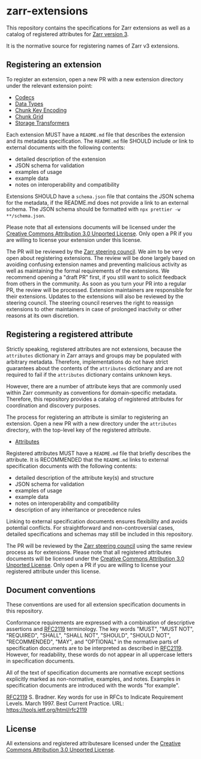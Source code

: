 # zarr-extensions

This repository contains the specifications for Zarr extensions as well as a catalog of registered attributes for [Zarr version 3](https://zarr-specs.readthedocs.io/en/latest/v3/core/v3.0.html).

It is the normative source for registering names of Zarr v3 extensions.

## Registering an extension

To register an extension, open a new PR with a new extension directory under the relevant extension point:

 * [Codecs](./codecs/README.md)
 * [Data Types](./data-types/README.md)
 * [Chunk Key Encoding](./chunk-key-encodings/README.md)
 * [Chunk Grid](./chunk-grids/README.md)
 * [Storage Transformers](./storage-transformers/README.md)

Each extension MUST have a `README.md` file that describes the extension and its metadata specification.
The `README.md` file SHOULD include or link to external documents with the following contents:

- detailed description of the extension
- JSON schema for validation
- examples of usage
- example data
- notes on interoperability and compatibility

Extensions SHOULD have a `schema.json` file that contains the JSON schema for the metadata, if the README.md does not provide a link to an external schema.
The JSON schema should be formatted with `npx prettier -w **/schema.json`.

Please note that all extensions documents will be licensed under the [Creative Commons Attribution 3.0 Unported License](https://creativecommons.org/licenses/by/3.0/).
Only open a PR if you are willing to license your extension under this license.

The PR will be reviewed by the [Zarr steering council](https://github.com/orgs/zarr-developers/teams/steering-council).
We aim to be very open about registering extensions.
The review will be done largely based on avoiding confusing extension names and preventing malicious activity as well as maintaining the formal requirements of the extensions.
We recommend opening a "draft PR" first, if you still want to solicit feedback from others in the community. As soon as you turn your PR into a regular PR, the review will be processed.
Extension maintainers are responsible for their extensions.
Updates to the extensions will also be reviewed by the steering council.
The steering council reserves the right to reassign extensions to other maintainers in case of prolonged inactivity or other reasons at its own discretion.

## Registering a registered attribute

Strictly speaking, registered attributes are not extensions, because the `attributes` dictionary in Zarr arrays and groups may be populated with arbitrary metadata.
Therefore, implementations do not have strict guarantees about the contents of the `attributes` dictionary and are not required to fail if the `attributes` dictionary contains unknown keys.

However, there are a number of attribute keys that are commonly used within Zarr community as conventions for domain-specific metadata.
Therefore, this repository provides a catalog of registered attributes for coordination and discovery purposes.

The process for registering an attribute is similar to registering an extension.
Open a new PR with a new directory under the `attributes` directory, with the top-level key of the registered attribute.

 * [Attributes](./attributes/README.md)

Registered attributes MUST have a `README.md` file that briefly describes the attribute.
It is RECOMMENDED that the `README.md` links to external specification documents with the following contents:

- detailed description of the attribute key(s) and structure
- JSON schema for validation
- examples of usage
- example data
- notes on interoperability and compatibility
- description of any inheritance or precedence rules

Linking to external specification documents ensures flexibility and avoids potential conflicts. 
For straightforward and non-controversial cases, detailed specifications and schemas may still be included in this repository.

The PR will be reviewed by the [Zarr steering council](https://github.com/orgs/zarr-developers/teams/steering-council) using the same review process as for extensions.
Please note that all registered attributes documents will be licensed under the [Creative Commons Attribution 3.0 Unported License](https://creativecommons.org/licenses/by/3.0/).
Only open a PR if you are willing to license your registered attribute under this license.


## Document conventions

These conventions are used for all extension specification documents in this repository.

Conformance requirements are expressed with a combination of descriptive
assertions and [RFC2119] terminology. The key words "MUST", "MUST NOT",
"REQUIRED", "SHALL", "SHALL NOT", "SHOULD", "SHOULD NOT", "RECOMMENDED", "MAY",
and "OPTIONAL" in the normative parts of specification documents are to be interpreted as
described in [RFC2119]. However, for readability, these words do not appear in
all uppercase letters in specification documents.

All of the text of specification documents are normative except sections explicitly
marked as non-normative, examples, and notes. Examples in specification documents are
introduced with the words "for example".

[RFC2119] S. Bradner. Key words for use in RFCs to Indicate
   Requirement Levels. March 1997. Best Current Practice. URL:
   https://tools.ietf.org/html/rfc2119

[RFC2119]: https://tools.ietf.org/html/rfc2119

## License

All extensions and registered attributesare licensed under the [Creative Commons Attribution 3.0 Unported License](https://creativecommons.org/licenses/by/3.0/).
